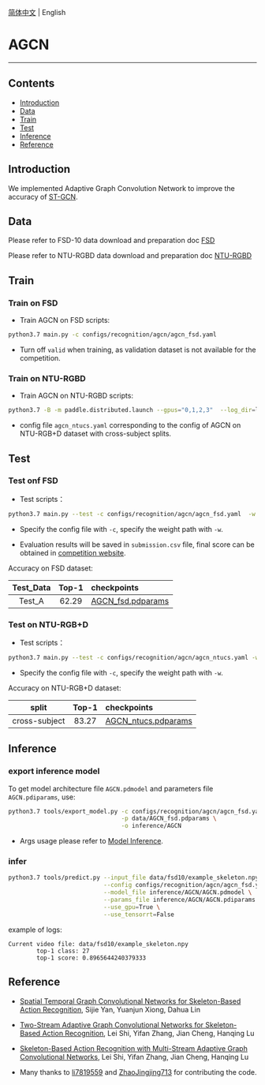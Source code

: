 [简体中文](../../../zh-CN/model_zoo/recognition/agcn.md) | English

# AGCN

---
## Contents

- [Introduction](#Introduction)
- [Data](#Data)
- [Train](#Train)
- [Test](#Test)
- [Inference](#Inference)
- [Reference](#Reference)


## Introduction

We implemented Adaptive Graph Convolution Network to improve the accuracy of [ST-GCN](./stgcn.md).

## Data

Please refer to FSD-10 data download and preparation doc [FSD](../../dataset/fsd.md)

Please refer to NTU-RGBD data download and preparation doc [NTU-RGBD](../../dataset/ntu-rgbd.md)

## Train

### Train on FSD

- Train AGCN on FSD scripts:

```bash
python3.7 main.py -c configs/recognition/agcn/agcn_fsd.yaml
```

- Turn off `valid` when training, as validation dataset is not available for the competition.

### Train on NTU-RGBD

- Train AGCN on NTU-RGBD scripts:

```bash
python3.7 -B -m paddle.distributed.launch --gpus="0,1,2,3"  --log_dir=log_agcn  main.py  --validate -c configs/recognition/agcn/agcn_ntucs.yaml
```

- config file `agcn_ntucs.yaml` corresponding to the config of AGCN on NTU-RGB+D dataset with cross-subject splits.


## Test

### Test onf FSD

- Test scripts：

```bash
python3.7 main.py --test -c configs/recognition/agcn/agcn_fsd.yaml  -w output/AGCN/AGCN_epoch_00100.pdparams
```

- Specify the config file with `-c`, specify the weight path with `-w`.

- Evaluation results will be saved in `submission.csv` file, final score can be obtained in [competition website](https://aistudio.baidu.com/aistudio/competition/detail/115).

Accuracy on FSD dataset:

| Test_Data | Top-1 | checkpoints |
| :----: | :----: | :---- |
| Test_A | 62.29 | [AGCN_fsd.pdparams]((https://videotag.bj.bcebos.com/PaddleVideo-release2.2/AGCN_fsd.pdparams) )|


### Test on NTU-RGB+D

- Test scripts：

```bash
python3.7 main.py --test -c configs/recognition/agcn/agcn_ntucs.yaml -w output/AGCN/AGCN_best.pdparams
```

- Specify the config file with `-c`, specify the weight path with `-w`.

Accuracy on NTU-RGB+D dataset:

| split | Top-1 | checkpoints |
| :----: | :----: | :---- |
| cross-subject | 83.27 | [AGCN_ntucs.pdparams](https://videotag.bj.bcebos.com/PaddleVideo-release2.2/AGCN_ntucs.pdparams)|


## Inference

### export inference model

 To get model architecture file `AGCN.pdmodel` and parameters file `AGCN.pdiparams`, use:

```bash
python3.7 tools/export_model.py -c configs/recognition/agcn/agcn_fsd.yaml \
                                -p data/AGCN_fsd.pdparams \
                                -o inference/AGCN
```

- Args usage please refer to [Model Inference](https://github.com/PaddlePaddle/PaddleVideo/blob/release/2.0/docs/zh-CN/start.md#2-%E6%A8%A1%E5%9E%8B%E6%8E%A8%E7%90%86).

### infer

```bash
python3.7 tools/predict.py --input_file data/fsd10/example_skeleton.npy \
                           --config configs/recognition/agcn/agcn_fsd.yaml \
                           --model_file inference/AGCN/AGCN.pdmodel \
                           --params_file inference/AGCN/AGCN.pdiparams \
                           --use_gpu=True \
                           --use_tensorrt=False
```

example of logs:

```
Current video file: data/fsd10/example_skeleton.npy
        top-1 class: 27
        top-1 score: 0.8965644240379333
```


## Reference

- [Spatial Temporal Graph Convolutional Networks for Skeleton-Based Action Recognition](https://arxiv.org/abs/1801.07455), Sijie Yan, Yuanjun Xiong, Dahua Lin

- [Two-Stream Adaptive Graph Convolutional Networks for Skeleton-Based Action Recognition](https://arxiv.org/abs/1805.07694), Lei Shi, Yifan Zhang, Jian Cheng, Hanqing Lu

- [Skeleton-Based Action Recognition with Multi-Stream Adaptive Graph Convolutional Networks](https://arxiv.org/abs/1912.06971), Lei Shi, Yifan Zhang, Jian Cheng, Hanqing Lu

- Many thanks to [li7819559](https://github.com/li7819559) and [ZhaoJingjing713](https://github.com/ZhaoJingjing713) for contributing the code.
